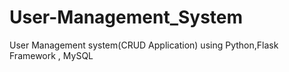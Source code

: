 # User-Management_System
User Management system(CRUD Application) using Python,Flask Framework , MySQL
